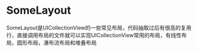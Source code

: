 # SomeLayout

SomeLayout是UICollectionView的一些常见布局，代码抽取过后有很高的复用行，直接调用布局的文件就可以实现UICollectionView常用的布局，有线性布局，圆形布局，瀑布流布局和堆叠布局


